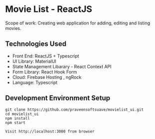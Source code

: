 # Movie List - ReactJS

Scope of work: Creating web application for adding, editing and listing movies.

## Technologies Used
* Front End: ReactJS + Typescript 
* UI Library: MaterialUI
* State Management Libarary - React Context API
* Form Library: React Hook Form
* Cloud: Firebase Hosting , ngRock
* Language: Typescript

## Development Environment Setup
```
git clone https://github.com/praveensoftsuave/movielist_ui.git
cd movielist_ui
npm install
npm start

Visit http://localhost:3000 from browser





